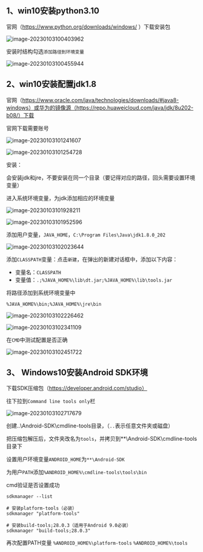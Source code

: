 ## 1、win10安装python3.10

官网（https://www.python.org/downloads/windows/ ）下载安装包

![image-20230103100403962](https://raw.githubusercontent.com/simoonp/upgit_picture/main/2023/01/upgit_20230103_1672731962.png)

安装时结构勾选`添加路径到环境变量`

![image-20230103100455944](https://raw.githubusercontent.com/simoonp/upgit_picture/main/2023/01/upgit_20230103_1672731965.png)

## 2、win10安装配置jdk1.8

官网（https://www.oracle.com/java/technologies/downloads/#java8-windows）或华为的镜像源（https://repo.huaweicloud.com/java/jdk/8u202-b08/）下载

官网下载需要账号

![image-20230103101241607](https://raw.githubusercontent.com/simoonp/upgit_picture/main/2023/01/upgit_20230103_1672731973.png)

![image-20230103101254728](https://raw.githubusercontent.com/simoonp/upgit_picture/main/2023/01/upgit_20230103_1672731975.png)

安装：

会安装jdk和jre，不要安装在同一个目录（要记得对应的路径，回头需要设置环境变量）

进入系统环境变量，为jdk添加相应的环境变量

![image-20230103101928211](https://raw.githubusercontent.com/simoonp/upgit_picture/main/2023/01/upgit_20230103_1672731979.png)

![image-20230103101952596](https://raw.githubusercontent.com/simoonp/upgit_picture/main/2023/01/upgit_20230103_1672731987.png)



添加用户变量，`JAVA_HOME`，`C:\Program Files\Java\jdk1.8.0_202`

![image-20230103102023644](https://raw.githubusercontent.com/simoonp/upgit_picture/main/2023/01/upgit_20230103_1672731993.png)

添加`CLASSPATH`变量：点击`新建`，在弹出的新建对话框中，添加以下内容：

- 变量名：`CLASSPATH`
- 变量值：`.;%JAVA_HOME%\lib\dt.jar;%JAVA_HOME%\lib\tools.jar`

将路径添加到系统环境变量中

`%JAVA_HOME%\bin;%JAVA_HOME%\jre\bin`



![image-20230103102226462](https://raw.githubusercontent.com/simoonp/upgit_picture/main/2023/01/upgit_20230103_1672732005.png)

![image-20230103102341109](https://raw.githubusercontent.com/simoonp/upgit_picture/main/2023/01/upgit_20230103_1672732009.png)

在`CMD`中测试配置是否正确

![image-20230103102451722](https://raw.githubusercontent.com/simoonp/upgit_picture/main/2023/01/upgit_20230103_1672732014.png)

## 3、 Windows10安装Android SDK环境

下载SDK压缩包（https://developer.android.com/studio）

往下拉到`Command line tools only`栏

![image-20230103102717679](https://raw.githubusercontent.com/simoonp/upgit_picture/main/2023/01/upgit_20230103_1672732017.png)

创建..\Android-SDK\cmdline-tools目录，（`..`表示任意文件夹或磁盘）

把压缩包解压后，文件夹改名为`tools`，并拷贝到**\Android-SDK\cmdline-tools目录下

设置用户环境变量`ANDROID_HOME`为`**\Android-SDK`

为用户`PATH`添加`%ANDROID_HOME%\cmdline-tools\tools\bin`

cmd验证是否设置成功

```shell
sdkmanager --list

# 安装platform-tools（必装）
sdkmanager "platform-tools"

# 安装build-tools;28.0.3（适用于Android 9.0必装）
sdkmanager "build-tools;28.0.3"
```

再次配置PATH变量
`%ANDROID_HOME%\platform-tools`
`%ANDROID_HOME%\tools`
